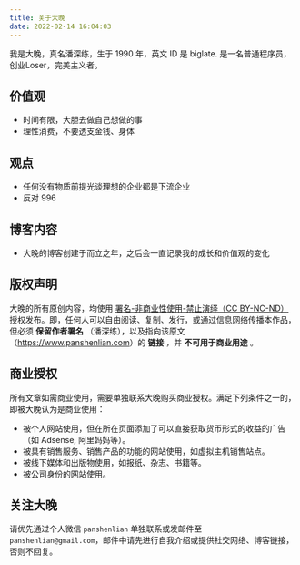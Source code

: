 ```yaml
---
title: 关于大晚
date: 2022-02-14 16:04:03
---
```



我是大晚，真名潘深练，生于 1990 年，英文 ID 是 biglate. 
是一名普通程序员，创业Loser，完美主义者。

## 价值观

* 时间有限，大胆去做自己想做的事
* 理性消费，不要透支金钱、身体

## 观点

* 任何没有物质前提光谈理想的企业都是下流企业
* 反对 996

## 博客内容

* 大晚的博客创建于而立之年，之后会一直记录我的成长和价值观的变化

<a id='licence'></a>
## 版权声明

大晚的所有原创内容，均使用 [署名-非商业性使用-禁止演绎（CC BY-NC-ND）](https://creativecommons.org/licenses/by-nc-nd/3.0/cn/) 授权发布。即，任何人可以自由阅读、复制、发行，或通过信息网络传播本作品，但必须 **保留作者署名** （潘深练），以及指向该原文（<https://www.panshenlian.com>）的 **链接** ，并 **不可用于商业用途** 。

## 商业授权
所有文章如需商业使用，需要单独联系大晚购买商业授权。满足下列条件之一的，即被大晚认为是商业使用：

* 被个人网站使用，但在所在页面添加了可以直接获取货币形式的收益的广告（如 Adsense, 阿里妈妈等）。
* 被具有销售服务、销售产品的功能的网站使用，如虚拟主机销售站点。
* 被线下媒体和出版物使用，如报纸、杂志、书籍等。
* 被公司身份的网站使用。

## 关注大晚
请优先通过个人微信 `panshenlian` 单独联系或发邮件至 `panshenlian@gmail.com`，邮件中请先进行自我介绍或提供社交网络、博客链接，否则不回复。